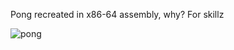 Pong recreated in x86-64 assembly, why? For skillz

![pong](https://github.com/SzymonOzog/PongAssembly/assets/58388001/f1ef7a65-a265-49a6-abf5-bb10ceba0fa7)
